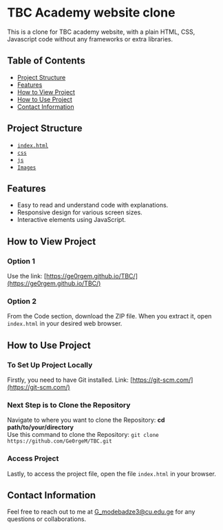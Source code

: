 # TBC Academy website clone
This is a clone for TBC academy website, with a plain HTML, CSS, Javascript code without any frameworks or extra libraries.  

## Table of Contents
- [Project Structure](#project-structure)
- [Features](#features)
- [How to View Project](#how-to-view-project)
- [How to Use Project](#how-to-use-project)
- [Contact Information](#contact-information)

## Project Structure
- [`index.html`](https://github.com/Ge0rgeM/TBC/blob/main/index.html)
- [`css`](https://github.com/Ge0rgeM/TBC/tree/main/CSS)
- [`js`](https://github.com/Ge0rgeM/TBC/tree/main/Javascript)
- [`Images`](https://github.com/Ge0rgeM/TBC/tree/main/Images)

## Features
- Easy to read and understand code with explanations.
- Responsive design for various screen sizes.
- Interactive elements using JavaScript.

## How to View Project
### Option 1
Use the link: [https://ge0rgem.github.io/TBC/](https://ge0rgem.github.io/TBC/)
### Option 2
From the Code section, download the ZIP file. When you extract it, open `index.html` in your desired web browser.

## How to Use Project
### To Set Up Project Locally
Firstly, you need to have Git installed. Link: [https://git-scm.com/](https://git-scm.com/)
### Next Step is to Clone the Repository
Navigate to where you want to clone the Repository: **cd path/to/your/directory**   
Use this command to clone the Repository: `git clone https://github.com/Ge0rgeM/TBC.git`
### Access Project 
Lastly, to access the project file, open the file `index.html` in your browser.

## Contact Information
Feel free to reach out to me at [G_modebadze3@cu.edu.ge](mailto:G_modebadze3@cu.edu.ge) for any questions or collaborations.
